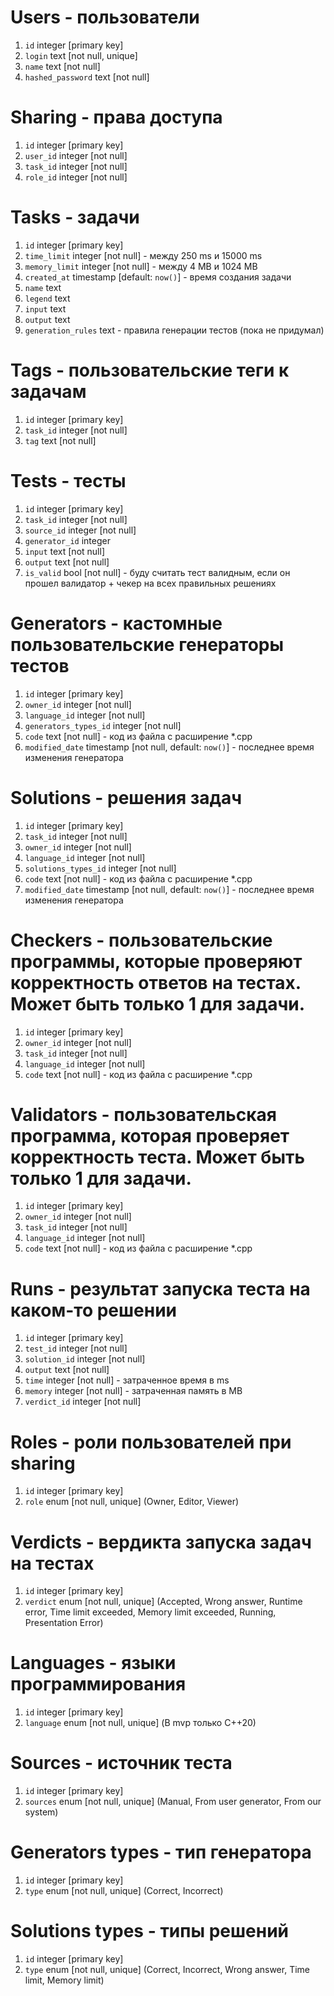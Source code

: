# Users - пользователи
1. `id` integer [primary key]
1. `login` text [not null, unique]
1. `name` text [not null]
1. `hashed_password` text [not null]

# Sharing - права доступа 
1. `id` integer [primary key]
1. `user_id` integer [not null]
1. `task_id` integer [not null]
1. `role_id` integer [not null]

# Tasks - задачи
1. `id` integer [primary key]
1. `time_limit` integer [not null] - между 250 ms и 15000 ms
1. `memory_limit` integer [not null] - между 4 MB и 1024 MB
1. `created_at` timestamp [default: `now()`] - время создания задачи
1. `name` text
1. `legend` text
1. `input` text
1. `output` text
1. `generation_rules` text - правила генерации тестов (пока не придумал)

# Tags - пользовательские теги к задачам
1. `id` integer [primary key]
1. `task_id` integer [not null]
1. `tag` text [not null]

# Tests - тесты
1. `id` integer [primary key]
1. `task_id` integer [not null]
1. `source_id` integer [not null]
1. `generator_id` integer
1. `input` text [not null]
1. `output` text [not null]
1. `is_valid` bool [not null] - буду считать тест валидным, если он прошел валидатор + чекер на всех правильных решениях

# Generators - кастомные пользовательские генераторы тестов
1. `id` integer [primary key]
1. `owner_id` integer [not null]
1. `language_id` integer [not null]
1. `generators_types_id` integer [not null]
1. `code` text [not null] - код из файла с расширение *.cpp
1. `modified_date` timestamp [not null, default: `now()`] - последнее время изменения генератора

# Solutions - решения задач
1. `id` integer [primary key]
1. `task_id` integer  [not null]
1. `owner_id` integer [not null]
1. `language_id` integer [not null]
1. `solutions_types_id` integer [not null]
1. `code` text [not null] - код из файла с расширение *.cpp
1. `modified_date` timestamp [not null, default: `now()`] - последнее время изменения генератора

# Checkers - пользовательские программы, которые проверяют корректность ответов на тестах. Может быть только 1 для задачи.
1. `id` integer [primary key]
1. `owner_id` integer [not null]
1. `task_id` integer [not null]
1. `language_id` integer [not null]
1. `code` text [not null] - код из файла с расширение *.cpp

# Validators - пользовательская программа, которая проверяет корректность теста. Может быть только 1 для задачи.
1. `id` integer [primary key]
1. `owner_id` integer [not null]
1. `task_id` integer [not null]
1. `language_id` integer [not null]
1. `code` text [not null] - код из файла с расширение *.cpp

# Runs - результат запуска теста на каком-то решении
1. `id` integer [primary key]
1. `test_id` integer [not null]
1. `solution_id` integer [not null]
1. `output` text [not null]
1. `time` integer [not null] - затраченное время в ms
1. `memory` integer [not null] - затраченная память в MB
1. `verdict_id` integer [not null]

# Roles - роли пользователей при sharing
1. `id` integer [primary key]
1. `role` enum [not null, unique] (Owner, Editor, Viewer)

# Verdicts - вердикта запуска задач на тестах
1. `id` integer [primary key]
1. `verdict` enum [not null, unique] (Accepted, Wrong answer, Runtime error, Time limit exceeded, Memory limit exceeded,
Running, Presentation Error)

# Languages - языки программирования
1. `id` integer [primary key]
1. `language` enum [not null, unique] (В mvp только C++20)

# Sources - источник теста
1. `id` integer [primary key]
1. `sources` enum [not null, unique] (Manual, From user generator, From our system)

# Generators types - тип генератора
1. `id` integer [primary key]
1. `type` enum [not null, unique] (Correct, Incorrect)

# Solutions types - типы решений
1. `id` integer [primary key]
2. `type` enum [not null, unique] (Correct, Incorrect, Wrong answer, Time limit, Memory limit)
